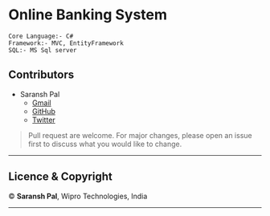 # Online Banking System 

```Text
Core Language:- C#
Framework:- MVC, EntityFramework
SQL:- MS Sql server
```

## Contributors

- Saransh Pal
    - [Gmail](palsaransh88@gmail.com "Saransh Pal")
    - [GitHub](https://github.com/Saransh99 "Saransh99")
    - [Twitter](https://twitter.com/SaranshPal "Saransh Pal")

> Pull request are welcome. For major changes, please open an issue first to discuss what you would like to change.

---

## Licence & Copyright

© **Saransh Pal**, Wipro Technologies, India

---